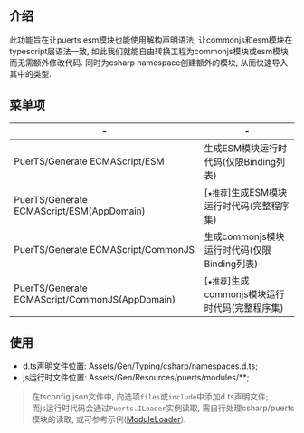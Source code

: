 ## 介绍
此功能旨在让puerts esm模块也能使用解构声明语法, 让commonjs和esm模块在typescript层语法一致, 如此我们就能自由转换工程为commonjs模块或esm模块而无需额外修改代码. 同时为csharp namespace创建额外的模块, 从而快速导入其中的类型.

## 菜单项
| - | - |
|-----|-----|
|PuerTS/Generate ECMAScript/ESM | 生成ESM模块运行时代码(仅限Binding列表) |
|PuerTS/Generate ECMAScript/ESM(AppDomain) | [`★推荐`]生成ESM模块运行时代码(完整程序集) |
|PuerTS/Generate ECMAScript/CommonJS | 生成commonjs模块运行时代码(仅限Binding列表) |
|PuerTS/Generate ECMAScript/CommonJS(AppDomain) | [`★推荐`]生成commonjs模块运行时代码(完整程序集) |

## 使用
- d.ts声明文件位置: Assets/Gen/Typing/csharp/namespaces.d.ts;  
- js运行时文件位置: Assets/Gen/Resources/puerts/modules/**;

> 在tsconfig.json文件中, 向选项`files`或`include`中添加d.ts声明文件;  
> 而js运行时代码会通过`Puerts.ILoader`实例读取, 需自行处理csharp/puerts模块的读取, 或可参考示例([ModuleLoader](./ModuleLoader.cs)).